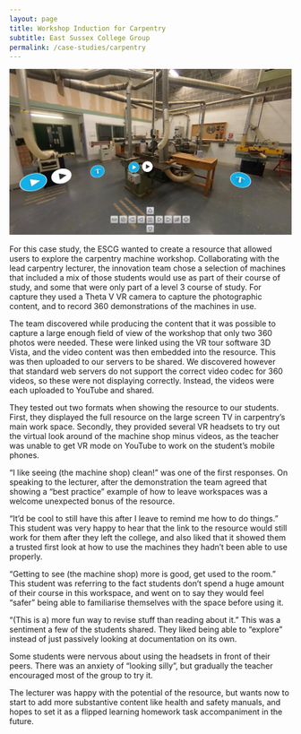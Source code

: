 ```yaml
---
layout: page
title: Workshop Induction for Carpentry 
subtitle: East Sussex College Group
permalink: /case-studies/carpentry
---
```


[![Workshop Induction for Carpentry](/images/case-studies/carpentry.jpg "Workshop Induction for Carpentry")](/)

For this case study, the ESCG wanted to create a resource that allowed users to explore the carpentry machine workshop. Collaborating with the lead carpentry lecturer, the innovation team chose a selection of machines that included a mix of those students would use as part of their course of study, and some that were only part of a level 3 course of study. For capture they used a Theta V VR camera to capture the photographic content, and to record 360 demonstrations of the machines in use.

The team discovered while producing the content that it was possible to capture a large enough field of view of the workshop that only two 360 photos were needed. These were linked using the VR tour software 3D Vista, and the video content was then embedded into the resource. This was then uploaded to our servers to be shared. We discovered however that standard web servers do not support the correct video codec for 360 videos, so these were not displaying correctly. Instead, the videos were each uploaded to YouTube and shared.

They tested out two formats when showing the resource to our students. First, they displayed the full resource on the large screen TV in carpentry’s main work space. Secondly, they provided several VR headsets to try out the virtual look around of the machine shop minus videos, as the teacher was unable to get VR mode on YouTube to work on the student’s mobile phones.

“I like seeing (the machine shop) clean!” was one of the first responses. On speaking to the lecturer, after the demonstration the team agreed that showing a “best practice” example of how to leave workspaces was a welcome unexpected bonus of the resource.

“It’d be cool to still have this after I leave to remind me how to do things.” This student was very happy to hear that the link to the resource would still work for them after they left the college, and also liked that it showed them a trusted first look at how to use the machines they hadn’t been able to use properly.

“Getting to see (the machine shop) more is good, get used to the room.” This student was referring to the fact students don’t spend a huge amount of their course in this workspace, and went on to say they would feel “safer” being able to familiarise themselves with the space before using it.

“(This is a) more fun way to revise stuff than reading about it.” This was a sentiment a few of the students shared. They liked being able to “explore” instead of just passively looking at documentation on its own.

Some students were nervous about using the headsets in front of their peers. There was an anxiety of “looking silly”, but gradually the teacher encouraged most of the group to try it.

The lecturer was happy with the potential of the resource, but wants now to start to add more substantive content like health and safety manuals, and hopes to set it as a flipped learning homework task accompaniment in the future.
